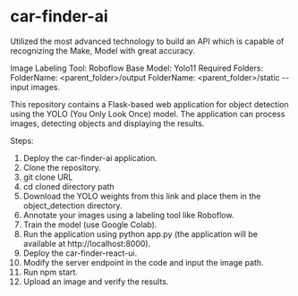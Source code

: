 # car-finder-ai
Utilized the most advanced technology to build an API which is capable of recognizing the Make, Model with great accuracy.

Image Labeling Tool: Roboflow
Base Model: Yolo11
Required Folders: 
  FolderName: <parent_folder>/output
  FolderName: <parent_folder>/static -- input images.

This repository contains a Flask-based web application for object detection using the YOLO (You Only Look Once) model. The application can process images, detecting objects and displaying the results.

Steps:

1. Deploy the car-finder-ai application.
2. Clone the repository.
3. git clone URL
4. cd cloned directory path
5. Download the YOLO weights from this link and place them in the object_detection directory.
6. Annotate your images using a labeling tool like Roboflow.
7. Train the model (use Google Colab).
8. Run the application using python app.py (the application will be available at http://localhost:8000).
9. Deploy the car-finder-react-ui.
10. Modify the server endpoint in the code and input the image path.
11. Run npm start.
12. Upload an image and verify the results.
  
